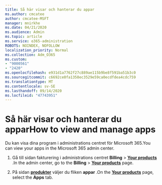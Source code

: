 ```yaml
---
title: Så här visar och hanterar du appar
ms.author: cmcatee
author: cmcatee-MSFT
manager: mnirkhe
ms.date: 04/21/2020
ms.audience: Admin
ms.topic: article
ms.service: o365-administration
ROBOTS: NOINDEX, NOFOLLOW
localization_priority: Normal
ms.collection: Adm_O365
ms.custom:
- "9000561"
- "2420"
ms.openlocfilehash: e931d1a7762f27c889ae115b9be8f591ba51b3c0
ms.sourcegitcommit: c6692ce0fa1358ec3529e59ca0ecdfdea4cdc759
ms.translationtype: MT
ms.contentlocale: sv-SE
ms.lasthandoff: 09/14/2020
ms.locfileid: "47743951"
---
```

# <a name="how-to-view-and-manage-apps"></a><span data-ttu-id="5ce33-102">Så här visar och hanterar du appar</span><span class="sxs-lookup"><span data-stu-id="5ce33-102">How to view and manage apps</span></span>

<span data-ttu-id="5ce33-103">Du kan visa dina program i administrations centret för Microsoft 365.</span><span class="sxs-lookup"><span data-stu-id="5ce33-103">You can view your apps in the Microsoft 365 admin center.</span></span> 

1. <span data-ttu-id="5ce33-104">Gå till sidan fakturering i administrations centret **Billing**  >  **[Your products](https://go.microsoft.com/fwlink/p/?linkid=842054)** .</span><span class="sxs-lookup"><span data-stu-id="5ce33-104">In the admin center, go to the **Billing** > **[Your products](https://go.microsoft.com/fwlink/p/?linkid=842054)** page.</span></span>

2. <span data-ttu-id="5ce33-105">På sidan **[produkter](https://go.microsoft.com/fwlink/p/?linkid=842054)** väljer du fliken **appar** .</span><span class="sxs-lookup"><span data-stu-id="5ce33-105">On the **[Your products](https://go.microsoft.com/fwlink/p/?linkid=842054)** page, select the **Apps** tab.</span></span>